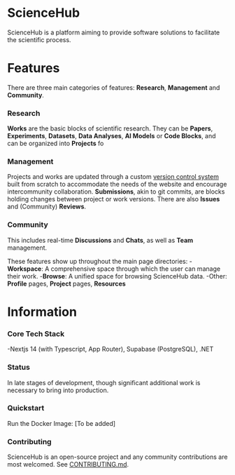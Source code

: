 # ScienceHub
ScienceHub is a platform aiming to provide software solutions to facilitate the scientific process.

# Features
There are three main categories of features: **Research**, **Management** and **Community**.

### Research
**Works** are the basic blocks of scientific research. They can be **Papers**, **Experiments**, **Datasets**, **Data Analyses**, **AI Models** or **Code Blocks**, and can be organized into **Projects** fo

### Management
Projects and works are updated through a custom [version control system](https://github.com/TudorOrban/ScienceHub/blob/main/main/version-control-system/README.md) built from scratch to accommodate the needs of the website and encourage intercommunity collaboration. **Submissions**, akin to git commits, are blocks holding changes between project or work versions. There are also **Issues** and (Community) **Reviews**.

### Community
This includes real-time **Discussions** and **Chats**, as well as **Team** management.

These features show up throughout the main page directories:
-**Workspace**: A comprehensive space through which the user can manage their work.
-**Browse**: A unified space for browsing ScienceHub data.
-Other: **Profile** pages, **Project** pages, **Resources**

# Information
### Core Tech Stack
-Nextjs 14 (with Typescript, App Router), Supabase (PostgreSQL), .NET

### Status
In late stages of development, though significant additional work is necessary to bring into production.

### Quickstart
Run the Docker Image: [To be added]

### Contributing
ScienceHub is an open-source project and any community contributions are most welcomed. See [CONTRIBUTING.md](https://github.com/TudorOrban/ScienceHub/blob/main/CONTRIBUTING.md).
